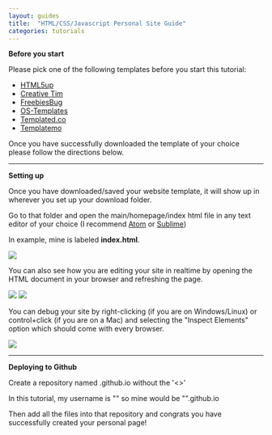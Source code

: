 ```yaml
---
layout: guides
title:  "HTML/CSS/Javascript Personal Site Guide"
categories: tutorials
---
```

**Before you start**

Please pick one of the following templates before you start this tutorial:

  * [HTML5up](https://html5up.net) <i class="fa fa-star"></i><i class="fa fa-star"></i>
  * [Creative Tim](https://www.creative-tim.com) <i class="fa fa-star"></i>
  * [FreebiesBug](https://freebiesbug.com/code-stuff/html-website-templates/)
  * [OS-Templates](http://www.os-templates.com/free-website-templates?start=27)
  * [Templated.co](https://templated.co)
  * [Templatemo](http://www.templatemo.com/page/1)

Once you have successfully downloaded the template of your choice please follow the directions below.

----

**Setting up**

Once you have downloaded/saved your website template, it will show up in wherever you set up your download folder.

Go to that folder and open the main/homepage/index html file in any text editor of your choice (I recommend <a href="https://atom.io">Atom</a> or <a href="https://www.sublimetext.com">Sublime</a>)

In example, mine is labeled **index.html**.

<img src="https://imgur.com/Yo1ei7h.gif"/>

You can also see how you are editing your site in realtime by opening the HTML document in your browser and refreshing the page.

<img src="https://i.imgur.com/1fx0Wmp.gif">

<img src="https://i.imgur.com/p6ogpho.gif">

You can debug your site by right-clicking (if you are on Windows/Linux) or control+click (if you are on a Mac) and selecting the "Inspect Elements" option which should come with every browser.

<img src="https://i.imgur.com/kTnxLWn.gif">

----

**Deploying to Github**

Create a repository named <insertGithubUserNameHere>.github.io without the '<>'

In this tutorial, my username is "" so mine would be "".github.io

Then add all the files into that repository and congrats you have successfully created your personal page!
